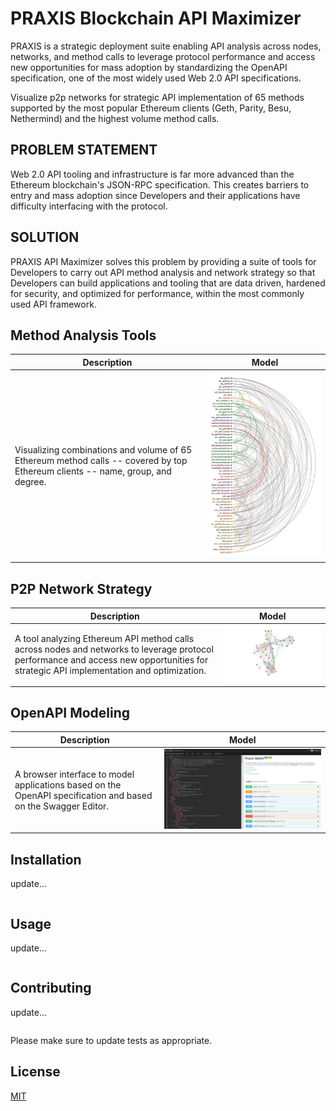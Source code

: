 # PRAXIS Blockchain API Maximizer

PRAXIS is a strategic deployment suite enabling API analysis across nodes, networks, and method calls to leverage protocol performance and access new opportunities for mass adoption by standardizing the OpenAPI specification, one of the most widely used Web 2.0 API specifications. 

Visualize p2p networks for strategic API implementation of 65 methods supported by the most popular Ethereum clients (Geth, Parity, Besu, Nethermind) and the highest volume method calls.


## PROBLEM STATEMENT
Web 2.0 API tooling and infrastructure is far more advanced than the Ethereum blockchain's JSON-RPC specification. This creates barriers to entry and mass adoption since Developers and their applications have difficulty interfacing with the protocol.

## SOLUTION
PRAXIS API Maximizer solves this problem by providing a suite of tools for Developers to carry out API method analysis and network strategy so that Developers can build applications and tooling that are data driven, hardened for security, and optimized for performance, within the most commonly used API framework.
 

## Method Analysis Tools

Description | Model
------------ | -------------
Visualizing combinations and volume of 65 Ethereum method calls -- covered by top Ethereum clients -- name, group, and degree. | ![Method Arc](/img/arc.jpg)


## P2P Network Strategy
Description | Model
------------ | -------------
A tool analyzing Ethereum API method calls across nodes and networks to leverage protocol performance and access new opportunities for strategic API implementation and optimization. | ![Method graph](/img/graph.jpg)


## OpenAPI Modeling
Description | Model
------------ | -------------
A browser interface to model applications based on the OpenAPI specification and based on the Swagger Editor. | ![OpenAPI editor](/img/openapi.jpg)




## Installation

update...

```cmd
```

## Usage

update...

```cmd
```

## Contributing

update...

```cmd
```
Please make sure to update tests as appropriate.

## License
[MIT](https://choosealicense.com/licenses/mit/)
